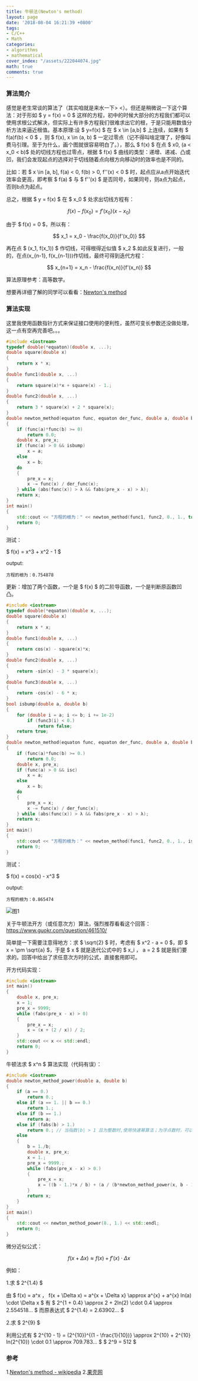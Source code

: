 ```yaml
---
title: 牛顿法(Newton's method)
layout: page
date: '2018-08-04 16:21:39 +0800'
tags:
- C/C++
- Math
categories:
- algorithms
- mathematical
cover_index: "/assets/222044074.jpg"
math: true
comments: true
---
```


### 算法简介

感觉是老生常谈的算法了（其实咱就是来水一下> <）。但还是稍微说一下这个算法：对于形如 $ y = f(x) = 0 $ 这样的方程，初中的时候大部分的方程我们都可以使用求根公式解决，但实际上有许多方程我们很难求出它的根，于是只能用数值分析方法来逼近根值。基本原理:设 $ y=f(x) $ 在 $ x \in [a,b] $  上连续，如果有 $ f(a)f(b) < 0 $ ，则 $ f(x), x \in (a, b) $ 一定过零点（记不得叫啥定理了，好像叫费马引理。至于为什么，画个图就很容易明白了。），那么 $ f(x) $ 在点 $ x0, (a < x_0 < b)$ 处的切线方程也过零点，根据 $ f(x) $ 曲线的类型：递增、递减、凸或凹，我们会发现起点的选择对于切线随着点向根方向移动时的效率也是不同的。

比如：若 $ x \in [a, b], f(a) < 0, f(b) > 0, f''(x) < 0 $ 时，起点应从a点开始迭代效率会更高，即考察 $ f(a) $ 与 $ f''(x) $ 是否同号，如果同号，则a点为起点，否则b点为起点。

总之，根据 $ y = f(x) $ 在 $ x_0 $ 处求出切线方程有：

$$ f(x) - f(x_0) = f'(x_0)(x - x_0) $$

由于 $ f(x) = 0 $，所以有：

$$ x_1 = x_0 - \frac{f(x_0)}{f'(x_0)} $$

再在点 $ (x_1, f(x_1)) $ 作切线，可得根得近似值 $ x_2 $.如此反复进行，一般的，在点(x_{n-1}, f(x_{n-1}))作切线，最终可得到迭代方程：

$$ x_{n+1} = x_n - \frac{f(x_n)}{f'(x_n)} $$

算法原理参考：高等数学。

想要再详细了解的同学可以看看：[Newton's method](https://en.wikipedia.org/wiki/Newton%27s_method)

### 算法实现

这里我使用函数指针方式来保证接口使用的便利性，虽然可变长参数还没做处理，这一点有空再完善吧。。。

```cpp
#include <iostream>
typedef double(*equaton)(double x, ...);
double square(double x)
{
	return x * x;
}
double func1(double x, ...)
{
	return square(x)*x + square(x) - 1.;
}
double func2(double x, ...)
{
	return 3 * square(x) + 2 * square(x);
}
double newton_method(equaton func, equaton der_func, double a, double b, bool isbump, double λ) // isbump： 凹 is true; 凸 is false
{
	if (func(a)*func(b) >= 0)
		return 0.0;
	double x, pre_x;
	if (func(a) > 0 && isbump)
		x = a;
	else
		x = b;
	do
	{
		pre_x = x;
		x -= func(x) / der_func(x);
	} while (abs(func(x)) > λ && fabs(pre_x - x) > λ);
	return x;
}
int main()
{
	std::cout << "方程的根为：" << newton_method(func1, func2, 0., 1., true, 1e-6) << std::endl;
	return 0;
}
```

测试：

$ f(x) = x^3 + x^2 - 1 $

output:

```
方程的根为：0.754878
```

更新：增加了两个函数，一个是 $ f(x) $ 的二阶导函数，一个是判断原函数凹凸。

```cpp
#include <iostream>
typedef double(*equaton)(double x, ...);
double square(double x)
{
	return x * x;
}
double func1(double x, ...)
{
	return cos(x) - square(x)*x;
}
double func2(double x, ...)
{
	return -sin(x) - 3 * square(x);
}
double func3(double x, ...)
{
	return -cos(x) - 6 * x;
}
bool isbump(double a, double b)
{
	for (double i = a; i <= b; i += 1e-2)
		if (func3(i) < 0.)
			return false;
	return true;
}
double newton_method(equaton func, equaton der_func, double a, double b, bool isc, double λ) // isc： 凹 is true; 凸 is false
{
	if (func(a)*func(b) >= 0.)
		return 0.0;
	double x, pre_x;
	if (func(a) > 0 && isc)
		x = a;
	else
		x = b;
	do
	{
		pre_x = x;
		x -= func(x) / der_func(x);
	} while (abs(func(x)) > λ && fabs(pre_x - x) > λ);
	return x;
}
int main()
{
	std::cout << "方程的根为：" << newton_method(func1, func2, 0., 1., isbump(0., 1.), 1e-6) << std::endl;
	return 0;
}
```

测试：

$ f(x) = cos(x) - x^3 $

output:

```
方程的根为：0.865474
```

![图1](img/cosx-x^3.png)

关于牛顿法开方（或任意次方）算法，强烈推荐看看这个回答：https://www.guokr.com/question/461510/

简单提一下需要注意得地方：求 $ \sqrt{2} $ 时，考虑有 $ x^2 - a = 0 $，即 $ x = \pm \sqrt{a} $，于是 $ x $ 就是迭代公式中的 $ x_i $，$ a = 2 $ 就是我们要求的。回答中给出了求任意次方时的公式，直接套用即可。

开方代码实现：

```cpp
#include <iostream>
int main()
{
	double x, pre_x;
	x = 1;
	pre_x = 9999;
	while (fabs(pre_x - x) > 0)
	{
		pre_x = x;
		x = (x + (2 / x)) / 2;
	}
	std::cout << x << std::endl;
	return 0;
}
```

牛顿法求 $ x^n $ 算法实现（代码有误）：

```cpp
#include <iostream>
double newton_method_power(double a, double b)
{
	if (a == 0.)
		return 0.;
	else if (a == 1. || b == 0.)
		return 1.;
	else if (b == 1.)
		return a;
	else if (fabs(b) > 1.)
		return 0.; // 当指数|b| > 1 且为整数时,使用快速幂算法；为浮点数时，可以使用微分近似法或泰勒公式求解
	else
	{
		b = 1./b;
		double x, pre_x;
		x = 1.;
		pre_x = 9999.;
		while (fabs(pre_x - x) > 0.)
		{
			pre_x = x;
			x = ((b - 1.)*x / b) + (a / (b*newton_method_power(x, b - 1.)));
		}
		return x;
	}
}
int main()
{	
	std::cout << newton_method_power(8., 1.) << std::endl;
	return 0;
}
```
微分近似公式：

$$ f(x + \Delta x) \approx f(x) + f'(x) \cdot \Delta x $$

例如：

1.求 $ 2^{1.4} $

由 $ f(x) = a^x $，$ f(x + \Delta x) = a^{x + \Delta x} \approx a^{x} + a^{x} ln(a) \cdot \Delta x $
有 $ 2^{1 + 0.4} \approx 2 + 2ln(2) \cdot 0.4 \approx 2.554518... $
而原表达式 $ 2^{1.4} = 2.63902... $

2.求 $ 2^{9} $

利用公式有 $ 2^{10 - 1} = (2^{10})^{(1 - \frac{1}{10})} \approx 2^{10} + 2^{10} ln(2^{10}) \cdot 0.1 \approx 709.783... $
$ 2^9 = 512 $

### 参考

1.[Newton's method - wikipedia](https://en.wikipedia.org/wiki/Newton%27s_method)
2.[果壳网](https://www.guokr.com/question/461510/)
